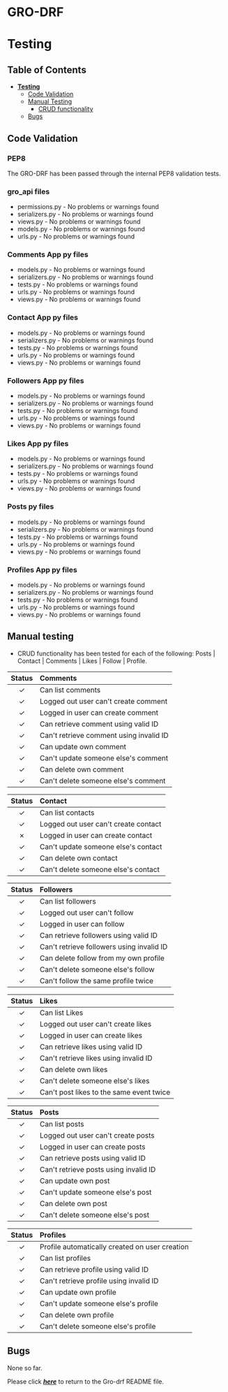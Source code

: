 # **GRO-DRF**

# Testing

## Table of Contents

* [**Testing**](<#testing>)
    * [Code Validation](<#code-validation>)
    * [Manual Testing](<#manual-testing>)
      + [CRUD functionality](<#crud-functionality>)
    * [Bugs](<#bugs>)

## Code Validation 

### PEP8

The GRO-DRF has been passed through the internal PEP8 validation tests.

### gro_api files

* permissions.py - No problems or warnings found
* serializers.py - No problems or warnings found
* views.py - No problems or warnings found
* models.py - No problems or warnings found
* urls.py - No problems or warnings found

### Comments App py files

* models.py - No problems or warnings found
* serializers.py - No problems or warnings found
* tests.py - No problems or warnings found
* urls.py - No problems or warnings found
* views.py - No problems or warnings found

### Contact App py files

* models.py - No problems or warnings found
* serializers.py - No problems or warnings found
* tests.py - No problems or warnings found
* urls.py - No problems or warnings found
* views.py - No problems or warnings found

### Followers App py files

* models.py - No problems or warnings found
* serializers.py - No problems or warnings found
* tests.py - No problems or warnings found
* urls.py - No problems or warnings found
* views.py - No problems or warnings found

### Likes App py files

* models.py - No problems or warnings found
* serializers.py - No problems or warnings found
* tests.py - No problems or warnings found
* urls.py - No problems or warnings found
* views.py - No problems or warnings found

### Posts py files

* models.py - No problems or warnings found
* serializers.py - No problems or warnings found
* tests.py - No problems or warnings found
* urls.py - No problems or warnings found
* views.py - No problems or warnings found

### Profiles App py files

* models.py - No problems or warnings found
* serializers.py - No problems or warnings found
* tests.py - No problems or warnings found
* urls.py - No problems or warnings found
* views.py - No problems or warnings found

## Manual testing 

- CRUD functionality has been tested for each of the following: Posts | Contact | Comments | Likes | Follow | Profile.


| Status | **Comments**
|:-------:|:--------|
| &check; | Can list comments
| &check; | Logged out user can't create comment
| &check; | Logged in user can create comment
| &check; | Can retrieve comment using valid ID
| &check; | Can't retrieve comment using invalid ID
| &check; | Can update own comment
| &check; | Can't update someone else's comment
| &check; | Can delete own comment
| &check; | Can't delete someone else's comment

| Status | **Contact**
|:-------:|:--------|
| &check; | Can list contacts
| &check; | Logged out user can't create contact
| &cross; | Logged in user can create contact
| &check; | Can't update someone else's contact
| &check; | Can delete own contact
| &check; | Can't delete someone else's contact

| Status | **Followers**
|:-------:|:--------|
| &check; | Can list followers
| &check; | Logged out user can't follow
| &check; | Logged in user can follow
| &check; | Can retrieve followers using valid ID
| &check; | Can't retrieve followers using invalid ID
| &check; | Can delete follow from my own profile
| &check; | Can't delete someone else's follow
| &check; | Can't follow the same profile twice

| Status | **Likes**
|:-------:|:--------|
| &check; | Can list Likes
| &check; | Logged out user can't create likes
| &check; | Logged in user can create likes
| &check; | Can retrieve likes using valid ID
| &check; | Can't retrieve likes using invalid ID
| &check; | Can delete own likes
| &check; | Can't delete someone else's likes
| &check; | Can't post likes to the same event twice

| Status | **Posts**
|:-------:|:--------|
| &check; | Can list posts
| &check; | Logged out user can't create posts
| &check; | Logged in user can create posts
| &check; | Can retrieve posts using valid ID
| &check; | Can't retrieve posts using invalid ID
| &check; | Can update own post
| &check; | Can't update someone else's post
| &check; | Can delete own post
| &check; | Can't delete someone else's post

| Status | **Profiles**
|:-------:|:--------|
| &check; | Profile automatically created on user creation
| &check; | Can list profiles
| &check; | Can retrieve profile using valid ID
| &check; | Can't retrieve profile using invalid ID
| &check; | Can update own profile
| &check; | Can't update someone else's profile
| &check; | Can delete own profile
| &check; | Can't delete someone else's profile

## Bugs

None so far.

Please click [**_here_**](README.md) to return to the Gro-drf README file.